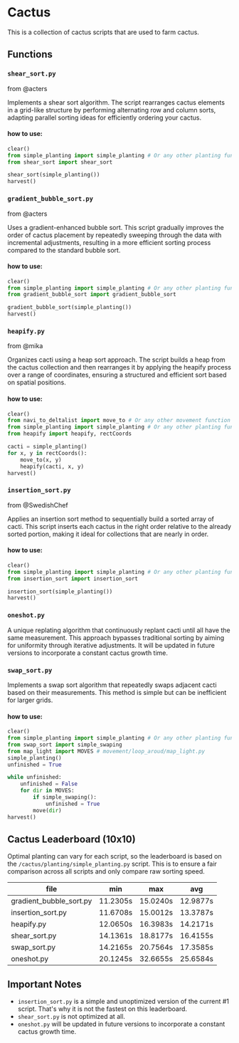 # Cactus
This is a collection of cactus scripts that are used to farm cactus.

## Functions

### `shear_sort.py`
from @acters

Implements a shear sort algorithm. The script rearranges cactus elements in a grid-like structure by performing alternating row and column sorts, adapting parallel sorting ideas for efficiently ordering your cactus.

#### how to use:
```python
clear()
from simple_planting import simple_planting # Or any other planting function
from shear_sort import shear_sort

shear_sort(simple_planting())
harvest()
```

### `gradient_bubble_sort.py`
from @acters

Uses a gradient-enhanced bubble sort. This script gradually improves the order of cactus placement by repeatedly sweeping through the data with incremental adjustments, resulting in a more efficient sorting process compared to the standard bubble sort.

#### how to use:
```python
clear()
from simple_planting import simple_planting # Or any other planting function
from gradient_bubble_sort import gradient_bubble_sort

gradient_bubble_sort(simple_planting())
harvest()
```

### `heapify.py`
from @mika

Organizes cacti using a heap sort approach. The script builds a heap from the cactus collection and then rearranges it by applying the heapify process over a range of coordinates, ensuring a structured and efficient sort based on spatial positions.

#### how to use:
```python
clear()
from navi_to_deltalist import move_to # Or any other movement function
from simple_planting import simple_planting # Or any other planting function
from heapify import heapify, rectCoords

cacti = simple_planting()
for x, y in rectCoords():
	move_to(x, y)
	heapify(cacti, x, y)
harvest()
```

### `insertion_sort.py`
from @SwedishChef

Applies an insertion sort method to sequentially build a sorted array of cacti. This script inserts each cactus in the right order relative to the already sorted portion, making it ideal for collections that are nearly in order.

#### how to use:
```python
clear()
from simple_planting import simple_planting # Or any other planting function
from insertion_sort import insertion_sort

insertion_sort(simple_planting())
harvest()
```

### `oneshot.py`
A unique replating algorithm that continuously replant cacti until all have the same measurement. This approach bypasses traditional sorting by aiming for uniformity through iterative adjustments. It will be updated in future versions to incorporate a constant cactus growth time.

### `swap_sort.py`
Implements a swap sort algorithm that repeatedly swaps adjacent cacti based on their measurements. This method is simple but can be inefficient for larger grids.

#### how to use:
```python
clear()
from simple_planting import simple_planting # Or any other planting function
from swap_sort import simple_swaping
from map_light import MOVES # movement/loop_aroud/map_light.py
simple_planting()
unfinished = True

while unfinished:
	unfinished = False
	for dir in MOVES:
		if simple_swaping():
			unfinished = True
		move(dir)
harvest()
```

## Cactus Leaderboard (10x10)
Optimal planting can vary for each script, so the leaderboard is based on the `/cactus/planting/simple_planting.py` script. This is to ensure a fair comparison across all scripts and only compare raw sorting speed.

| file                                | min       | max       | avg       |
| ----------------------------------- | --------- | --------- | --------- |
| gradient_bubble_sort.py             |  11.2305s |  15.0240s |  12.9877s |
| insertion_sort.py                   |  11.6708s |  15.0012s |  13.3787s |
| heapify.py                          |  12.0650s |  16.3983s |  14.2171s |
| shear_sort.py                       |  14.1361s |  18.8177s |  16.4155s |
| swap_sort.py                        |  14.2165s |  20.7564s |  17.3585s |
| oneshot.py                          |  20.1245s |  32.6655s |  25.6584s |

## Important Notes
- `insertion_sort.py` is a simple and unoptimized version of the current #1 script. That's why it is not the fastest on this leaderboard.
- `shear_sort.py` is not optimized at all.
- `oneshot.py` will be updated in future versions to incorporate a constant cactus growth time.
